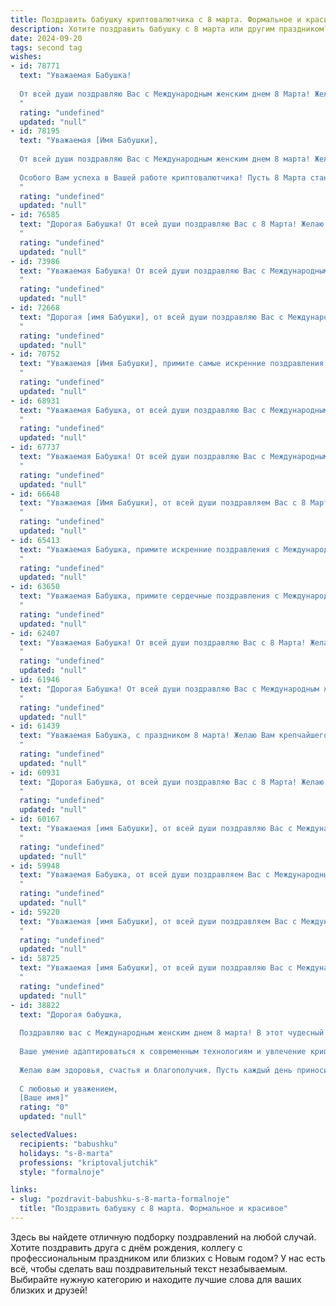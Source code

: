 ```yaml
---
title: Поздравить бабушку криптовалютчика с 8 марта. Формальное и красивое
description: Хотите поздравить бабушку с 8 марта или другим праздником? Наш ИИ создаст незабываемое поздравление, а вы обязательно выделитесь среди других.  
date: 2024-09-20
tags: second tag
wishes:
- id: 78771
  text: "Уважаемая Бабушка!
  
  От всей души поздравляю Вас с Международным женским днем 8 Марта! Желаю Вам крепкого здоровья, неиссякаемой энергии и  радости от каждого прожитого дня. Пусть Ваша жизнь будет наполнена любовью близких, теплом домашнего очага и приятными сюрпризами.
  "
  rating: "undefined"
  updated: "null"
- id: 78195
  text: "Уважаемая [Имя Бабушки],
  
  От всей души поздравляю Вас с Международным женским днем 8 марта! Желаю Вам крепкого здоровья, благополучия, радости и весеннего настроения. Пусть Ваша жизнь будет наполнена любовью, заботой и душевным теплом близких.
  
  Особого Вам успеха в Вашей работе криптовалютчика! Пусть 8 Марта станет для Вас началом новых возможностей и прорывов в этом динамичном мире.
  "
  rating: "undefined"
  updated: "null"
- id: 76585
  text: "Дорогая Бабушка! От всей души поздравляю Вас с 8 Марта! Желаю Вам крепкого здоровья, душевного тепла и весеннего настроения. Пусть Ваш опыт и мудрость всегда будут для нас опорой. С праздником!
  "
  rating: "undefined"
  updated: "null"
- id: 73986
  text: "Уважаемая Бабушка! От всей души поздравляю Вас с Международным женским днем! Пусть этот день наполнит Вас радостью, теплом и заботой близких. Желаю Вам крепкого здоровья, благополучия и всех благ в Вашей жизни!
  "
  rating: "undefined"
  updated: "null"
- id: 72668
  text: "Дорогая [имя Бабушки], от всей души поздравляю Вас с Международным женским днем! Желаю Вам крепкого здоровья, неиссякаемой энергии, радости и душевного покоя. Пусть Ваша работа криптовалютчика приносит Вам успех и удовлетворение. Счастья Вам и благополучия!
  "
  rating: "undefined"
  updated: "null"
- id: 70752
  text: "Уважаемая [Имя Бабушки], примите самые искренние поздравления с Международным женским днем! Желаю Вам крепкого здоровья, весеннего настроения и неизменного оптимизма. Пусть каждый день приносит Вам радость, а забота и любовь окружающих согревают Вашу душу.
  "
  rating: "undefined"
  updated: "null"
- id: 68931
  text: "Уважаемая Бабушка, от всей души поздравляю Вас с Международным женским днем! Желаю Вам крепкого здоровья, благополучия, весеннего настроения и, конечно же, успехов в Вашей нелёгкой, но увлекательной работе криптовалютчика.
  "
  rating: "undefined"
  updated: "null"
- id: 67737
  text: "Уважаемая Бабушка! От всей души поздравляю Вас с Международным женским днем! Желаю Вам крепкого здоровья, душевного спокойствия и благополучия. Пусть Ваша жизнь будет наполнена любовью, радостью и счастьем. С праздником!
  "
  rating: "undefined"
  updated: "null"
- id: 66648
  text: "Уважаемая [Имя Бабушки], от всей души поздравляем Вас с 8 Марта! Желаем Вам крепкого здоровья, радости, благополучия и, конечно же, успехов в Вашем нелегком, но очень важном деле – криптоиндустрии. Пусть этот праздничный день подарит Вам множество приятных моментов и станет началом новой успешной главы!
  "
  rating: "undefined"
  updated: "null"
- id: 65413
  text: "Уважаемая Бабушка, примите искренние поздравления с Международным женским днем 8 марта! Желаю Вам крепкого здоровья, неисчерпаемой энергии, вдохновения и благополучия. Пусть ваш труд, в том числе в сфере криптовалют, всегда приносит плоды и радость!
  "
  rating: "undefined"
  updated: "null"
- id: 63650
  text: "Уважаемая Бабушка, примите сердечные поздравления с Международным женским днем! Пусть 8 Марта принесет Вам светлые эмоции, тепло и заботу близких, а удача и благополучие всегда сопровождают Вас. Желаю Вам крепкого здоровья, оптимизма и множества ярких моментов в жизни.
  "
  rating: "undefined"
  updated: "null"
- id: 62407
  text: "Уважаемая Бабушка! От всей души поздравляю Вас с 8 Марта! Желаю Вам крепкого здоровья, радости, благополучия и весеннего настроения. Пусть Ваша жизнь будет наполнена теплом, любовью и заботой.
  "
  rating: "undefined"
  updated: "null"
- id: 61946
  text: "Дорогая Бабушка! От всей души поздравляю Вас с Международным женским днем 8 Марта! Пусть этот день подарит Вам море улыбок, нежных слов и приятных эмоций. Желаю Вам крепкого здоровья, семейного благополучия и непрерывного роста в сфере криптовалют. Пусть каждый новый день будет наполнен вдохновением и удачей!
  "
  rating: "undefined"
  updated: "null"
- id: 61439
  text: "Уважаемая Бабушка, с праздником 8 марта! Желаю Вам крепчайшего здоровья, весеннего настроения и множества радостных событий. Пусть Ваша жизнь будет полна любви и благополучия, а работа криптовалютчика приносит Вам стабильный доход и удовлетворение!
  "
  rating: "undefined"
  updated: "null"
- id: 60931
  text: "Дорогая Бабушка, от всей души поздравляю Вас с 8 Марта! Желаю Вам крепкого здоровья, весеннего настроения и бесконечной радости в жизни. Пусть Ваша работа криптовалютчика приносит Вам стабильный доход и новые возможности. С праздником!
  "
  rating: "undefined"
  updated: "null"
- id: 60167
  text: "Уважаемая [имя Бабушки], от всей души поздравляю Вас с Международным женским днем 8 Марта! Желаю Вам крепкого здоровья, благополучия и весеннего настроения! Пусть Ваш труд криптовалютчика приносит Вам удовлетворение и финансовую стабильность.
  "
  rating: "undefined"
  updated: "null"
- id: 59948
  text: "Уважаемая Бабушка, от всей души поздравляем Вас с Международным женским днём 8 Марта! Желаем Вам крепкого здоровья,  радости,  успехов в Вашей  профессиональной деятельности криптовалютчика  и  всегда  оставаться  такой  же  яркой  и  позитивной  личностью.  Пусть  Ваша  жизнь  будет  наполнена  счастьем  и  любви!
  "
  rating: "undefined"
  updated: "null"
- id: 59220
  text: "Уважаемая [имя Бабушки], от всей души поздравляем Вас с Международным женским днем! Желаем Вам крепкого здоровья, неиссякаемого оптимизма и благополучия. Пусть Ваша жизнь будет наполнена радостью, любовью и  успехами во всех начинаниях.
  "
  rating: "undefined"
  updated: "null"
- id: 58725
  text: "Уважаемая [имя Бабушки], от всей души поздравляю Вас с Международным женским днем! Желаю Вам крепкого здоровья,  радости, душевного тепла и благополучия! Пусть Ваша жизнь будет наполнена любовью, заботой близких и яркими моментами!
  "
  rating: "undefined"
  updated: "null"
- id: 38822
  text: "Дорогая бабушка,
  
  Поздравляю вас с Международным женским днем 8 марта! В этот чудесный день хочется выразить вам свою безмерную любовь и признательность. Вы — свет в нашей жизни, ваша мудрость и поддержка вдохновляют нас на новые свершения.
  
  Ваше умение адаптироваться к современным технологиям и увлечение криптовалютами — это пример для всех нас. Вы проявляете активность и жизнелюбие, активно осваиваете новое, показывая, что в любом возрасте возможны достижения вершины.
  
  Желаю вам здоровья, счастья и благополучия. Пусть каждый день приносит радость, а ваши мечты сбываются.
  
  С любовью и уважением,
  [Ваше имя]"
  rating: "0"
  updated: "null"

selectedValues:
  recipients: "babushku"
  holidays: "s-8-marta"
  professions: "kriptovaljutchik"
  style: "formalnoje"

links:
- slug: "pozdravit-babushku-s-8-marta-formalnoje"
  title: "Поздравить бабушку с 8 марта. Формальное и красивое"
---
```


Здесь вы найдете отличную подборку поздравлений на любой случай. 
Хотите поздравить друга с днём рождения, коллегу с профессиональным праздником или близких с Новым годом? У нас есть всё, чтобы сделать ваш поздравительный текст незабываемым. Выбирайте нужную категорию и находите лучшие слова для ваших близких и друзей!
